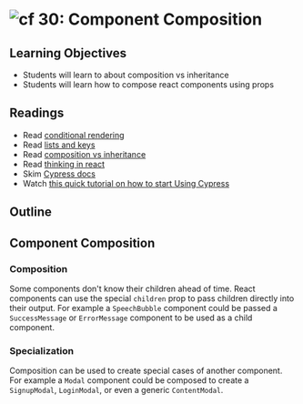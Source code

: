 ![cf](http://i.imgur.com/7v5ASc8.png) 30:  Component Composition
===

## Learning Objectives
* Students will learn to about composition vs inheritance
* Students will learn how to compose react components using props

## Readings
* Read [conditional rendering](https://facebook.github.io/react/docs/conditional-rendering.html)
* Read [lists and keys](https://facebook.github.io/react/docs/lists-and-keys.html)
* Read [composition vs inheritance](https://facebook.github.io/react/docs/composition-vs-inheritance.html)
* Read [thinking in react](https://facebook.github.io/react/docs/thinking-in-react.html)
* Skim [Cypress docs](https://docs.cypress.io/guides/getting-started/installing-cypress.html#System-Requirements)
* Watch [this quick tutorial on how to start Using Cypress](https://www.youtube.com/watch?v=-qqBHdgqCMI)

## Outline

## Component Composition

### Composition  
Some components don't know their children ahead of time. React components can use the special `children` prop to pass children directly into their output. For example a `SpeechBubble` component could be passed a `SuccessMessage` or `ErrorMessage` component to be used as a child component.

### Specialization
Composition can be used to create special cases of another component. For example a `Modal` component could be composed to create a `SignupModal`, `LoginModal`, or even a generic `ContentModal`.
